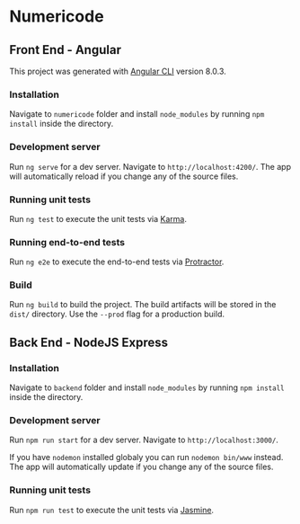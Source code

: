 # Numericode

## Front End - Angular

This project was generated with [Angular CLI](https://github.com/angular/angular-cli) version 8.0.3.

### Installation

Navigate to `numericode` folder and install `node_modules` by running `npm install` inside the directory.

### Development server

Run `ng serve` for a dev server. Navigate to `http://localhost:4200/`. The app will automatically reload if you change any of the source files.

### Running unit tests

Run `ng test` to execute the unit tests via [Karma](https://karma-runner.github.io).

### Running end-to-end tests

Run `ng e2e` to execute the end-to-end tests via [Protractor](http://www.protractortest.org/).

### Build

Run `ng build` to build the project. The build artifacts will be stored in the `dist/` directory. Use the `--prod` flag for a production build.

## Back End - NodeJS Express

### Installation

Navigate to `backend` folder and install `node_modules` by running `npm install` inside the directory.

### Development server

Run `npm run start` for a dev server. Navigate to `http://localhost:3000/`. 

If you have `nodemon` installed globaly you can run `nodemon bin/www` instead. The app will automatically update if you change any of the source files.

### Running unit tests

Run `npm run test` to execute the unit tests via [Jasmine](https://jasmine.github.io/).
